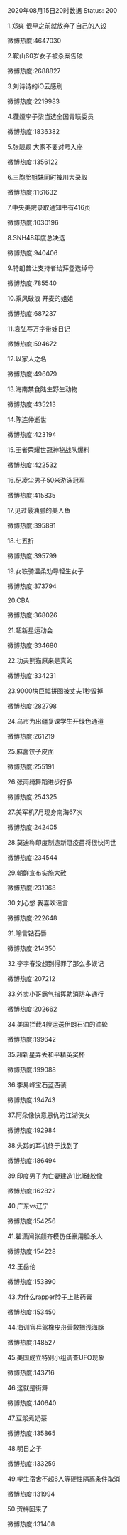 2020年08月15日20时数据
Status: 200

1.郑爽 很早之前就放弃了自己的人设

微博热度:4647030

2.鞍山60岁女子被杀案告破

微博热度:2688827

3.刘诗诗的iO云感刷

微博热度:2219983

4.薇娅李子柒当选全国青联委员

微博热度:1836382

5.张靓颖 大家不要对号入座

微博热度:1356122

6.三胞胎姐妹同时被川大录取

微博热度:1161632

7.中央美院录取通知书有416页

微博热度:1030196

8.SNH48年度总决选

微博热度:940406

9.特朗普让支持者给拜登选绰号

微博热度:785540

10.乘风破浪 开麦的姐姐

微博热度:687237

11.袁弘写万字带娃日记

微博热度:594672

12.以家人之名

微博热度:496079

13.海南禁食陆生野生动物

微博热度:435213

14.陈连仲逝世

微博热度:423194

15.王者荣耀世冠神秘战队爆料

微博热度:422532

16.纪凌尘男子50米游泳冠军

微博热度:415835

17.见过最油腻的美人鱼

微博热度:395891

18.七五折

微博热度:395799

19.女铁骑温柔劝导轻生女子

微博热度:373794

20.CBA

微博热度:368026

21.超新星运动会

微博热度:334680

22.功夫熊猫原来是真的

微博热度:334231

23.9000块巨幅拼图被丈夫1秒毁掉

微博热度:282798

24.乌市为出疆复课学生开绿色通道

微博热度:261219

25.麻酱饺子皮面

微博热度:255191

26.张雨绮舞蹈进步好多

微博热度:254325

27.美军机7月现身南海67次

微博热度:242405

28.莫迪称印度制造新冠疫苗将很快问世

微博热度:234544

29.朝鲜宣布实施大赦

微博热度:231968

30.刘心悠 我喜欢谣言

微博热度:222648

31.喻言钻石唇

微博热度:214350

32.李宇春没想到得罪了那么多娱记

微博热度:207212

33.外卖小哥霸气指挥助消防车通行

微博热度:202662

34.美国拦截4艘运送伊朗石油的油轮

微博热度:199642

35.超新星弄丢和平精英奖杯

微博热度:199088

36.李易峰宝石蓝西装

微博热度:194743

37.阿朵像快意恩仇的江湖侠女

微博热度:192984

38.失踪的耳机终于找到了

微博热度:186494

39.印度男子为亡妻建造1比1硅胶像

微博热度:162822

40.广东vs辽宁

微博热度:154256

41.翟潇闻张颜齐模仿任豪用脸杀人

微博热度:154228

42.王岳伦

微博热度:153890

43.为什么rapper脖子上贴药膏

微博热度:153450

44.海训官兵驾橡皮舟营救搁浅海豚

微博热度:148527

45.美国成立特别小组调查UFO现象

微博热度:143716

46.这就是街舞

微博热度:140640

47.豆浆煮奶茶

微博热度:135865

48.明日之子

微博热度:133259

49.学生宿舍不超6人等硬性隔离条件取消

微博热度:131994

50.贺梅回来了

微博热度:131408

